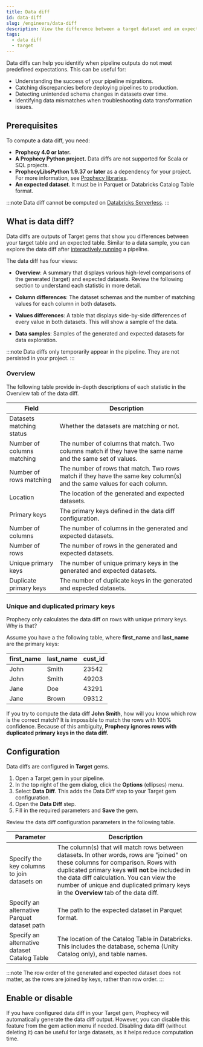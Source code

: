 ```yaml
---
title: Data diff
id: data-diff
slug: /engineers/data-diff
description: View the difference between a target dataset and an expected dataset
tags:
  - data diff
  - target
---
```


Data diffs can help you identify when pipeline outputs do not meet predefined expectations. This can be useful for:

- Understanding the success of your pipeline migrations.
- Catching discrepancies before deploying pipelines to production.
- Detecting unintended schema changes in datasets over time.
- Identifying data mismatches when troubleshooting data transformation issues.

## Prerequisites

To compute a data diff, you need:

- **Prophecy 4.0 or later.**
- **A Prophecy Python project.** Data diffs are not supported for Scala or SQL projects.
- **ProphecyLibsPython 1.9.37 or later** as a dependency for your project. For more information, see [Prophecy libraries](/engineers/prophecy-libraries).
- **An expected dataset**. It must be in Parquet or Databricks Catalog Table format.

:::note
Data diff cannot be computed on [Databricks Serverless](docs/enterprise/fabrics/Spark-fabrics/databricks/databricks-serverless.md).
:::

## What is data diff?

Data diffs are outputs of Target gems that show you differences between your target table and an expected table. Similar to a data sample, you can explore the data diff after [interactively running](/engineers/execution) a pipeline.

<!-- ![Data diff output](img/data-diff-output.png) -->

The data diff has four views:

- **Overview**: A summary that displays various high-level comparisons of the generated (target) and expected datasets. Review the following section to understand each statistic in more detail.

<!-- ![Data diff overview](img/data-diff-overview.png) -->

- **Column differences**: The dataset schemas and the number of matching values for each column in both datasets.

<!-- ![Data diff column](img/data-diff-columns.png) -->

- **Values differences**: A table that displays side-by-side differences of every value in both datasets. This will show a sample of the data.

<!-- ![Data diff values](img/data-diff-values.png) -->

- **Data samples**: Samples of the generated and expected datasets for data exploration.

<!-- ![Data diff samples](img/data-diff-samples.png) -->

:::note
Data diffs only temporarily appear in the pipeline. They are not persisted in your project.
:::

### Overview

The following table provide in-depth descriptions of each statistic in the Overview tab of the data diff.

| Field                      | Description                                                                                                            |
| -------------------------- | ---------------------------------------------------------------------------------------------------------------------- |
| Datasets matching status   | Whether the datasets are matching or not.                                                                              |
| Number of columns matching | The number of columns that match. Two columns match if they have the same name and the same set of values.             |
| Number of rows matching    | The number of rows that match. Two rows match if they have the same key column(s) and the same values for each column. |
| Location                   | The location of the generated and expected datasets.                                                                   |
| Primary keys               | The primary keys defined in the data diff configuration.                                                               |
| Number of columns          | The number of columns in the generated and expected datasets.                                                          |
| Number of rows             | The number of rows in the generated and expected datasets.                                                             |
| Unique primary keys        | The number of unique primary keys in the generated and expected datasets.                                              |
| Duplicate primary keys     | The number of duplicate keys in the generated and expected datasets.                                                   |

### Unique and duplicated primary keys

Prophecy only calculates the data diff on rows with unique primary keys. Why is that?

Assume you have a the following table, where **first_name** and **last_name** are the primary keys:

| first_name | last_name | cust_id |
| ---------- | --------- | ------- |
| John       | Smith     | 23542   |
| John       | Smith     | 49203   |
| Jane       | Doe       | 43291   |
| Jane       | Brown     | 09312   |

If you try to compute the data diff **John Smith**, how will you know which row is the correct match? It is impossible to match the rows with 100% confidence. Because of this ambiguity, **Prophecy ignores rows with duplicated primary keys in the data diff.**

## Configuration

Data diffs are configured in **Target** gems.

1. Open a Target gem in your pipeline.
1. In the top right of the gem dialog, click the **Options** (ellipses) menu.
1. Select **Data Diff**. This adds the Data Diff step to your Target gem configuration.
1. Open the **Data Diff** step.
1. Fill in the required parameters and **Save** the gem.

Review the data diff configuration parameters in the following table.

| Parameter                                    | Description                                                                                                                                                                                                                                                                                                              |
| -------------------------------------------- | ------------------------------------------------------------------------------------------------------------------------------------------------------------------------------------------------------------------------------------------------------------------------------------------------------------------------ |
| Specify the key columns to join datasets on  | The column(s) that will match rows between datasets. In other words, rows are "joined" on these columns for comparison. Rows with duplicated primary keys **will not** be included in the data diff calculation. You can view the number of unique and duplicated primary keys in the **Overview** tab of the data diff. |
| Specify an alternative Parquet dataset path  | The path to the expected dataset in Parquet format.                                                                                                                                                                                                                                                                      |
| Specify an alternative dataset Catalog Table | The location of the Catalog Table in Databricks. This includes the database, schema (Unity Catalog only), and table names.                                                                                                                                                                                               |

:::note
The row order of the generated and expected dataset does not matter, as the rows are joined by keys, rather than row order.
:::

## Enable or disable

If you have configured data diff in your Target gem, Prophecy will automatically generate the data diff output. However, you can disable this feature from the gem action menu if needed. Disabling data diff (without deleting it) can be useful for large datasets, as it helps reduce computation time.
